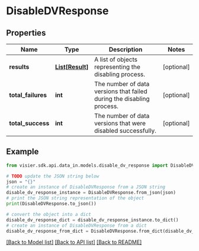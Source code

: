 # DisableDVResponse


## Properties

Name | Type | Description | Notes
------------ | ------------- | ------------- | -------------
**results** | [**List[Result]**](Result.md) | A list of objects representing the disabling process. | [optional] 
**total_failures** | **int** | The number of data versions that failed during the disabling process. | [optional] 
**total_success** | **int** | The number of data versions that were disabled successfully. | [optional] 

## Example

```python
from visier.sdk.api.data_in.models.disable_dv_response import DisableDVResponse

# TODO update the JSON string below
json = "{}"
# create an instance of DisableDVResponse from a JSON string
disable_dv_response_instance = DisableDVResponse.from_json(json)
# print the JSON string representation of the object
print(DisableDVResponse.to_json())

# convert the object into a dict
disable_dv_response_dict = disable_dv_response_instance.to_dict()
# create an instance of DisableDVResponse from a dict
disable_dv_response_from_dict = DisableDVResponse.from_dict(disable_dv_response_dict)
```
[[Back to Model list]](../README.md#documentation-for-models) [[Back to API list]](../README.md#documentation-for-api-endpoints) [[Back to README]](../README.md)


